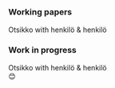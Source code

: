 #   
### Working papers
Otsikko with henkilö & henkilö

### Work in progress
Otsikko with henkilö & henkilö \
😊
